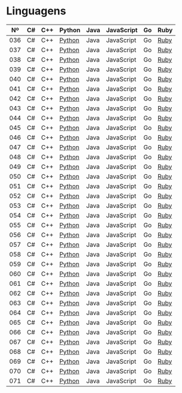 # Linguagens

|  Nº | C# | C++ | Python                    | Java | JavaScript | Go | Ruby                  |
| --- | -- | --- | ------------------------- | ---- | ---------- | -- | --------------------- |
| 036 | C# | C++ | [Python](./python/036.py) | Java | JavaScript | Go | [Ruby](./ruby/036.rb) |
| 037 | C# | C++ | [Python](./python/037.py) | Java | JavaScript | Go | [Ruby](./ruby/037.rb) |
| 038 | C# | C++ | [Python](./python/038.py) | Java | JavaScript | Go | [Ruby](./ruby/038.rb) |
| 039 | C# | C++ | [Python](./python/039.py) | Java | JavaScript | Go | [Ruby](./ruby/039.rb) |
| 040 | C# | C++ | [Python](./python/040.py) | Java | JavaScript | Go | [Ruby](./ruby/040.rb) |
| 041 | C# | C++ | [Python](./python/041.py) | Java | JavaScript | Go | [Ruby](./ruby/041.rb) |
| 042 | C# | C++ | [Python](./python/042.py) | Java | JavaScript | Go | [Ruby](./ruby/042.rb) |
| 043 | C# | C++ | [Python](./python/043.py) | Java | JavaScript | Go | [Ruby](./ruby/043.rb) |
| 044 | C# | C++ | [Python](./python/044.py) | Java | JavaScript | Go | [Ruby](./ruby/044.rb) |
| 045 | C# | C++ | [Python](./python/045.py) | Java | JavaScript | Go | [Ruby](./ruby/045.rb) |
| 046 | C# | C++ | [Python](./python/046.py) | Java | JavaScript | Go | [Ruby](./ruby/046.rb) |
| 047 | C# | C++ | [Python](./python/047.py) | Java | JavaScript | Go | [Ruby](./ruby/047.rb) |
| 048 | C# | C++ | [Python](./python/048.py) | Java | JavaScript | Go | [Ruby](./ruby/048.rb) |
| 049 | C# | C++ | [Python](./python/049.py) | Java | JavaScript | Go | [Ruby](./ruby/049.rb) |
| 050 | C# | C++ | [Python](./python/050.py) | Java | JavaScript | Go | [Ruby](./ruby/050.rb) |
| 051 | C# | C++ | [Python](./python/051.py) | Java | JavaScript | Go | [Ruby](./ruby/051.rb) |
| 052 | C# | C++ | [Python](./python/052.py) | Java | JavaScript | Go | [Ruby](./ruby/052.rb) |
| 053 | C# | C++ | [Python](./python/053.py) | Java | JavaScript | Go | [Ruby](./ruby/053.rb) |
| 054 | C# | C++ | [Python](./python/054.py) | Java | JavaScript | Go | [Ruby](./ruby/054.rb) |
| 055 | C# | C++ | [Python](./python/055.py) | Java | JavaScript | Go | [Ruby](./ruby/055.rb) |
| 056 | C# | C++ | [Python](./python/056.py) | Java | JavaScript | Go | [Ruby](./ruby/056.rb) |
| 057 | C# | C++ | [Python](./python/057.py) | Java | JavaScript | Go | [Ruby](./ruby/057.rb) |
| 058 | C# | C++ | [Python](./python/058.py) | Java | JavaScript | Go | [Ruby](./ruby/058.rb) |
| 059 | C# | C++ | [Python](./python/059.py) | Java | JavaScript | Go | [Ruby](./ruby/059.rb) |
| 060 | C# | C++ | [Python](./python/060.py) | Java | JavaScript | Go | [Ruby](./ruby/060.rb) |
| 061 | C# | C++ | [Python](./python/061.py) | Java | JavaScript | Go | [Ruby](./ruby/061.rb) |
| 062 | C# | C++ | [Python](./python/062.py) | Java | JavaScript | Go | [Ruby](./ruby/062.rb) |
| 063 | C# | C++ | [Python](./python/063.py) | Java | JavaScript | Go | [Ruby](./ruby/063.rb) |
| 064 | C# | C++ | [Python](./python/064.py) | Java | JavaScript | Go | [Ruby](./ruby/064.rb) |
| 065 | C# | C++ | [Python](./python/065.py) | Java | JavaScript | Go | [Ruby](./ruby/065.rb) |
| 066 | C# | C++ | [Python](./python/066.py) | Java | JavaScript | Go | [Ruby](./ruby/066.rb) |
| 067 | C# | C++ | [Python](./python/067.py) | Java | JavaScript | Go | [Ruby](./ruby/067.rb) |
| 068 | C# | C++ | [Python](./python/068.py) | Java | JavaScript | Go | [Ruby](./ruby/068.rb) |
| 069 | C# | C++ | [Python](./python/069.py) | Java | JavaScript | Go | [Ruby](./ruby/069.rb) |
| 070 | C# | C++ | [Python](./python/070.py) | Java | JavaScript | Go | [Ruby](./ruby/070.rb) |
| 071 | C# | C++ | [Python](./python/071.py) | Java | JavaScript | Go | [Ruby](./ruby/071.rb) |
